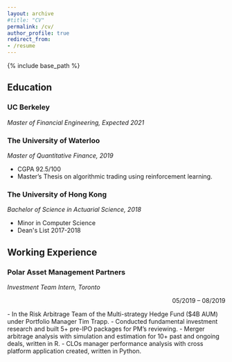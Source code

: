 ```yaml
---
layout: archive
#title: "CV"
permalink: /cv/
author_profile: true
redirect_from:
- /resume
---
```

{% include base_path %}
## Education
###  UC Berkeley  
*Master of Financial Engineering, Expected 2021*

### The University of Waterloo  
*Master of Quantitative Finance, 2019*
- CGPA 92.5/100
- Master’s Thesis on algorithmic trading using reinforcement learning.

### The University of Hong Kong  
*Bachelor of Science in Actuarial Science, 2018*
- Minor in Computer Science
- Dean's List 2017-2018

## Working Experience
### Polar Asset Management Partners
*Investment Team Intern, Toronto*
<p style="text-align: right"> 05/2019 – 08/2019 </p>
- In the Risk Arbitrage Team of the Multi-strategy Hedge Fund ($4B AUM) under Portfolio Manager Tim Trapp.
- Conducted fundamental investment research and built 5+ pre-IPO packages for PM’s reviewing.
- Merger arbitrage analysis with simulation and estimation for 10+ past and ongoing deals, written in R.
- CLOs manager performance analysis with cross platform application created, written in Python.
